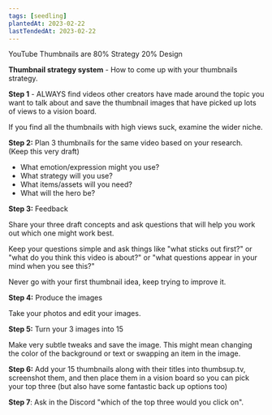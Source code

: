 ```yaml
---
tags: [seedling]
plantedAt: 2023-02-22
lastTendedAt: 2023-02-22
---
```


YouTube Thumbnails are 80% Strategy 20% Design  
  
**Thumbnail strategy system** - How to come up with your thumbnails strategy.

  
  
**Step 1** - ALWAYS find videos other creators have made around the topic you want to talk about and save the thumbnail images that have picked up lots of views to a vision board.  
  
If you find all the thumbnails with high views suck, examine the wider niche.

  
  
**Step 2:** Plan 3 thumbnails for the same video based on your research. (Keep this very draft)  
  
- What emotion/expression might you use?  
- What strategy will you use?  
- What items/assets will you need?  
- What will the hero be?

  

**Step 3:** Feedback  
  
Share your three draft concepts and ask questions that will help you work out which one might work best.


Keep your questions simple and ask things like "what sticks out first?" or "what do you think this video is about?" or "what questions appear in your mind when you see this?"


Never go with your first thumbnail idea, keep trying to improve it. 

  

**Step 4:** Produce the images  
  
Take your photos and edit your images.

  

**Step 5:** Turn your 3 images into 15  
  
Make very subtle tweaks and save the image. This might mean changing the color of the background or text or swapping an item in the image.

  

**Step 6:** Add your 15 thumbnails along with their titles into thumbsup.tv, screenshot them, and then place them in a vision board so you can pick your top three (but also have some fantastic back up options too)

  
**Step 7**: Ask in the Discord "which of the top three would you click on".

